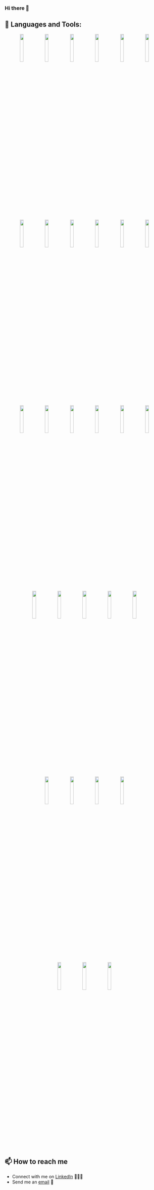 ### Hi there 👋


## 🧰 Languages and Tools:

<p align="center">
<img width="15%" src="https://www.vectorlogo.zone/logos/java/java-ar21.svg" />
<img width="15%" src="https://www.vectorlogo.zone/logos/angular/angular-ar21.svg" />
<img width="15%" src="https://www.vectorlogo.zone/logos/typescriptlang/typescriptlang-ar21.svg" />
<img width="15%" src="https://www.vectorlogo.zone/logos/javascript/javascript-ar21.svg" />
<img width="15%" src="https://www.vectorlogo.zone/logos/reactjs/reactjs-ar21.svg" />
<img width="15%" src="https://www.vectorlogo.zone/logos/nodejs/nodejs-ar21.svg" />
<br>
<img width="15%" src="https://www.vectorlogo.zone/logos/graphql/graphql-ar21.svg" />
<img width="15%" src="https://www.vectorlogo.zone/logos/postgresql/postgresql-ar21.svg" />
<img width="15%" src="https://upload.vectorlogo.zone/logos/liquibase/images/bd2ff83d-5758-4629-ad54-b1de6f15c7c1.svg" />
<img width="15%" src="https://www.vectorlogo.zone/logos/mysql/mysql-ar21.svg" />
<img width="15%" src="https://upload.vectorlogo.zone/logos/ibm/images/0081c528-9df8-48e2-bf29-7adfc7673bfd.svg" />
<img width="15%" src="https://www.vectorlogo.zone/logos/mongodb/mongodb-ar21.svg" />
<br>
<img width="15%" src="https://www.vectorlogo.zone/logos/atlassian_jira/atlassian_jira-ar21.svg" />
<img width="15%" src="https://www.vectorlogo.zone/logos/springio/springio-ar21.svg" />
<img width="15%" src="https://www.vectorlogo.zone/logos/hibernate/hibernate-ar21.svg" />
<img width="15%" src="https://upload.vectorlogo.zone/logos/mockito/images/36c60459-46b2-46dd-87b7-5ed157df95d4.svg" />
<img width="15%" src="https://www.vectorlogo.zone/logos/apache_tomcat/apache_tomcat-ar21.svg" />
<img width="15%" src="https://www.vectorlogo.zone/logos/jenkins/jenkins-ar21.svg" />
<br>
<img width="15%" src="https://www.vectorlogo.zone/logos/w3_html5/w3_html5-ar21.svg" />
<img width="15%" src="https://upload.vectorlogo.zone/logos/ibm/images/8af40fc1-a22e-4fb0-ae7a-e996c23b2dca.svg" />
<img width="15%" src="https://www.vectorlogo.zone/logos/gradle/gradle-ar21.svg" />
<img width="15%" src="https://upload.vectorlogo.zone/logos/apache_maven/images/bf250be6-ab7f-4191-b421-8d0acb1dc6e4.svg" />
<img width="15%" src="https://www.vectorlogo.zone/logos/jetbrains/jetbrains-ar21.svg" /> 
<br>
<img width="15%" src="https://www.vectorlogo.zone/logos/getpostman/getpostman-ar21.svg" />
<img width="15%" src="https://www.vectorlogo.zone/logos/github/github-ar21.svg" />
<img width="15%" src="https://www.vectorlogo.zone/logos/git-scm/git-scm-ar21.svg" />
<img width="15%" src="https://www.vectorlogo.zone/logos/ubuntu/ubuntu-ar21.svg" />
<br>
<img width="15%" src="https://www.vectorlogo.zone/logos/camunda/camunda-ar21.svg" />
<img width="15%" src="https://www.vectorlogo.zone/logos/npmjs/npmjs-ar21.svg" />
<img width="15%" src="https://www.vectorlogo.zone/logos/docker/docker-ar21.svg" />
</p>

## 📫 How to reach me

- Connect with me on [LinkedIn](https://www.linkedin.com/in/oxana-peregud/) 👨🏻‍💻
- Send me an [email](mailto:ox.peregud@gmail.com) 📧
